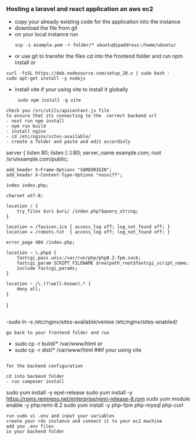 ### Hosting  a laravel and react application an aws ec2 

- copy your already existing code for the application into the instance
- download the file from git 
- on your local instance run
  ```
  scp -i example.pem -r folder/* ubuntu@ipaddress:/home/ubuntu/
  ```
- or use git to transfer the files 
cd into the frontend folder and
run npm install or
```
curl -fsSL https://deb.nodesource.com/setup_20.x | sudo bash -
sudo apt-get install -y nodejs
```
- install vite if your using vite to install it globally 
  ```
   sudo npm install -g vite
```
check you /src/utils/apicontant.js file
to ensure that its connecting to the  correct backend url
- next run npm install
- npm run build
- install nginx
- cd /etc/nginx/sites-available/
- create a folder and paste and edit accordinly

```
server {
    listen 80;
    listen [::]:80;
    server_name example.com;
    root /srv/example.com/public;
 
    add_header X-Frame-Options "SAMEORIGIN";
    add_header X-Content-Type-Options "nosniff";
 
    index index.php;
 
    charset utf-8;
 
    location / {
        try_files $uri $uri/ /index.php?$query_string;
    }
 
    location = /favicon.ico { access_log off; log_not_found off; }
    location = /robots.txt  { access_log off; log_not_found off; }
 
    error_page 404 /index.php;
 
    location ~ \.php$ {
        fastcgi_pass unix:/var/run/php/php8.2-fpm.sock;
        fastcgi_param SCRIPT_FILENAME $realpath_root$fastcgi_script_name;
        include fastcgi_params;
    }
 
    location ~ /\.(?!well-known).* {
        deny all;
    }
}

```
```
-sudo ln -s /etc/nginx/sites-available/venioe /etc/nginx/sites-enabled/
```
go back to your frontend folder and run
```
- sudo cp -r build/* /var/www/html
or
- sudo cp -r dist/* /var/www/html  ##if your using vite 
```

for the backend configuration

cd into backend folder
- run composer install
```
sudo yum install -y epel-release
sudo yum install -y https://rpms.remirepo.net/enterprise/remi-release-8.rpm
sudo yum module enable -y php:remi-8.2
sudo yum install -y php-fpm php-mysql php-curl

```
run sudo vi .env and input your variables
create your rds instance and connect it to your ec2 machine
add you .env files
in your backend folder

